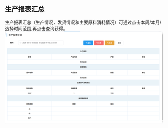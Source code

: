 ## 生产报表汇总
生产报表汇总（生产情况，发货情况和主要原料消耗情况）可通过点击<kbd>本周</kbd>/<kbd>本月</kbd>/选择时间范围,再点击<kbd>查询</kbd>获得。
![图片](/images/production/excel.png) 